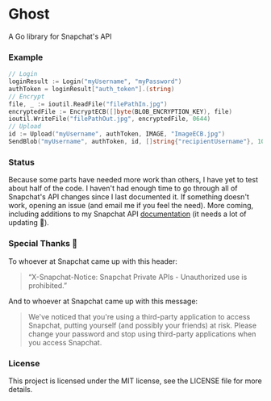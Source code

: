 # Ghost
A Go library for Snapchat's API

### Example
```go
// Login
loginResult := Login("myUsername", "myPassword")
authToken = loginResult["auth_token"].(string)
// Encrypt
file, _ := ioutil.ReadFile("filePathIn.jpg")
encryptedFile := EncryptECB([]byte(BLOB_ENCRYPTION_KEY), file)
ioutil.WriteFile("filePathOut.jpg", encryptedFile, 0644)
// Upload
id := Upload("myUsername", authToken, IMAGE, "ImageECB.jpg")
SendBlob("myUsername", authToken, id, []string{"recipientUsername"}, 10)
```

### Status
Because some parts have needed more work than others, I have yet to test about half of the code. I haven't had enough time to go through all of Snapchat's API changes since I last documented it. If something doesn't work, opening an issue (and email me if you feel the need). More coming, including additions to my Snapchat API [documentation](https://github.com/neuegram/SnAPI) (it needs a lot of updating :grimacing:).

### Special Thanks :poop:
To whoever at Snapchat came up with this header:
> “X-Snapchat-Notice: Snapchat Private APIs - Unauthorized use is prohibited.”

And to whoever at Snapchat came up with this message:
> We've noticed that you're using a third-party application to access Snapchat, putting yourself (and possibly your friends) at risk. Please change your password and stop using third-party applications when you access Snapchat.

### License
This project is licensed under the MIT license, see the LICENSE file for more details.
